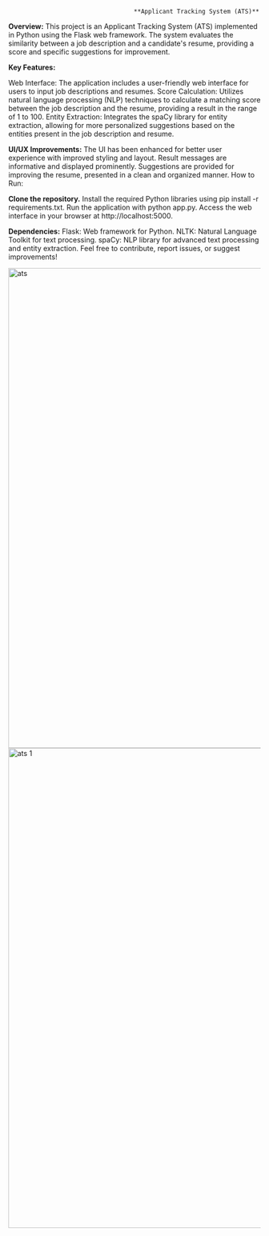                                        **Applicant Tracking System (ATS)**
**Overview:**
This project is an Applicant Tracking System (ATS) implemented in Python using the Flask web framework. The system evaluates the similarity between a job description and a candidate's resume, providing a score and specific suggestions for improvement.

**Key Features:**

Web Interface: The application includes a user-friendly web interface for users to input job descriptions and resumes.
Score Calculation: Utilizes natural language processing (NLP) techniques to calculate a matching score between the job description and the resume, providing a result in the range of 1 to 100.
Entity Extraction: Integrates the spaCy library for entity extraction, allowing for more personalized suggestions based on the entities present in the job description and resume.


**UI/UX Improvements:**
The UI has been enhanced for better user experience with improved styling and layout.
Result messages are informative and displayed prominently.
Suggestions are provided for improving the resume, presented in a clean and organized manner.
How to Run:

**Clone the repository.**
Install the required Python libraries using pip install -r requirements.txt.
Run the application with python app.py.
Access the web interface in your browser at http://localhost:5000.


**Dependencies:**
Flask: Web framework for Python.
NLTK: Natural Language Toolkit for text processing.
spaCy: NLP library for advanced text processing and entity extraction.
Feel free to contribute, report issues, or suggest improvements!


<img width="960" alt="ats" src="https://github.com/vamsiparasar/Applicant-Tracking-System/assets/40571198/cce1a014-40e6-44ca-b626-a4b335543021">




<img width="960" alt="ats 1" src="https://github.com/vamsiparasar/Applicant-Tracking-System/assets/40571198/b4e0800a-c1d2-4560-a300-1c01c09fd1d9">
